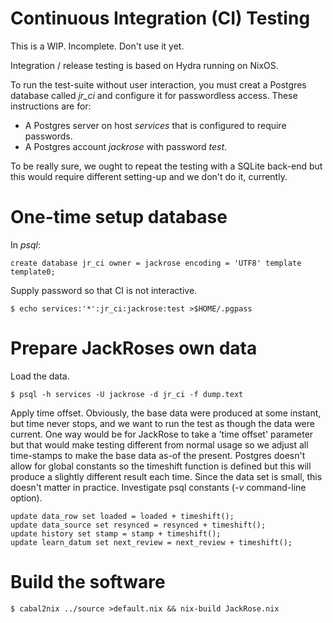 Continuous Integration (CI) Testing
===========================================

This is a WIP.  Incomplete.  Don't use it yet.

Integration / release testing is based on Hydra running on NixOS.

To run the test-suite without user interaction, you must creat a Postgres database called *jr_ci*
and configure it for passwordless access.  These instructions are for:

* A Postgres server on host _services_ that is configured to require passwords.
* A Postgres account _jackrose_ with password _test_.

To be really sure, we ought to repeat the testing with a SQLite back-end but this would require
different setting-up and we don't do it, currently.

# One-time setup database

In _psql_:

    create database jr_ci owner = jackrose encoding = 'UTF8' template template0;

Supply password so that CI is not interactive.

    $ echo services:'*':jr_ci:jackrose:test >$HOME/.pgpass

# Prepare JackRoses own data

Load the data.

    $ psql -h services -U jackrose -d jr_ci -f dump.text

Apply time offset.  Obviously, the base data were produced at some instant, but time
never stops, and we want to run the test as though the data were current.  One way would
be for JackRose to take a 'time offset' parameter but that would make testing different from
normal usage so we adjust all time-stamps to make the base data as-of the present.
Postgres doesn't allow for global constants so the timeshift function is defined but this
will produce a slightly different result each time.  Since the data set is small, this doesn't
matter in practice.  Investigate psql constants (_-v_ command-line option).

    update data_row set loaded = loaded + timeshift();
    update data_source set resynced = resynced + timeshift();
    update history set stamp = stamp + timeshift();
    update learn_datum set next_review = next_review + timeshift();

# Build the software

    $ cabal2nix ../source >default.nix && nix-build JackRose.nix
